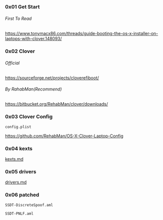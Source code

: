 ### 0x01 Get Start

###### First To Read

<https://www.tonymacx86.com/threads/guide-booting-the-os-x-installer-on-laptops-with-clover.148093/>

### 0x02 Clover

###### Official

<https://sourceforge.net/projects/cloverefiboot/>

###### By RahabMan(Recommend)

<https://bitbucket.org/RehabMan/clover/downloads/>

### 0x03 Clover Config

`config.plist`

<https://github.com/RehabMan/OS-X-Clover-Laptop-Config>

### 0x04 kexts

[kexts.md](https://github.com/fivge/Hackintosh/blob/master/kexts.md)

### 0x05 drivers

[drivers.md](https://github.com/fivge/Hackintosh/blob/master/drivers.md)

### 0x06 patched

`SSDT-DiscreteSpoof.aml`

`SSDT-PNLF.aml`

